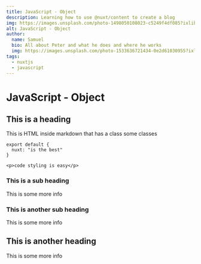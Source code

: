 ```yaml
---
title: JavaScript - Object
description: Learning how to use @nuxt/content to create a blog
img: https://images.unsplash.com/photo-1498050108023-c5249f4df085?ixlib=rb-4.0.3&ixid=MnwxMjA3fDB8MHxwaG90by1wYWdlfHx8fGVufDB8fHx8&auto=format&fit=crop&w=1472&q=80
alt: JavaScript - Object
author: 
  name: Samuel
  bio: All about Peter and what he does and where he works
  img: https://images.unsplash.com/photo-1533636721434-0e2d61030955?ixlib=rb-1.2.1&ixid=eyJhcHBfaWQiOjEyMDd9&auto=format&fit=crop&w=2550&q=80
tags: 
  - nuxtjs
  - javascript
---
```


# JavaScript - Object

## This is a heading

<div class="html-inside-markdown">
  This is HTML inside markdown that has a class some classes
</div>

<info-box>
  <template #info-box>
    <span class="info-text">
        This is a vue component inside markdown using slots with class-name "info-text"
    </span>
    <p>This is a vue component inside markdown using slots with no class-name</p>
  </template>
</info-box>

```js[nuxt.config.js]
export default {
  nuxt: "is the best"
}
```
```html[my-first-blog-post.md]
<p>code styling is easy</p>
```

### This is a sub heading
This is some more info

### This is another sub heading
This is some more info

## This is another heading
This is some more info
